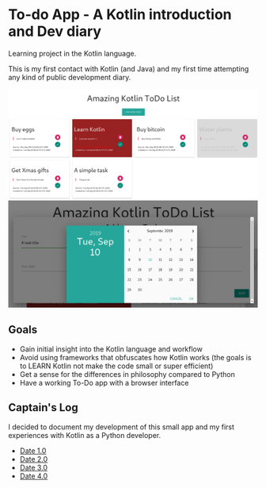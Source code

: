 # To-do App - A Kotlin introduction and Dev diary

Learning project in the Kotlin language.

This is my first contact with Kotlin (and Java) and my first time attempting any kind of public development diary.

![Interface](devdiary/img/styled.png)
![Modal](devdiary/img/modal.png)

## Goals
* Gain initial insight into the Kotlin language and workflow
* Avoid using frameworks that obfuscates how Kotlin works (the goals is to LEARN Kotlin not make the code small or super efficient)
* Get a sense for the differences in philosophy compared to Python
* Have a working To-Do app with a browser interface

## Captain's Log
I decided to document my development of this small app and my first experiences with Kotlin as a Python developer.

* [Date 1.0](devdiary/d1.md)
* [Date 2.0](devdiary/d2.md)
* [Date 3.0](devdiary/d3.md)
* [Date 4.0](devdiary/d4.md)



